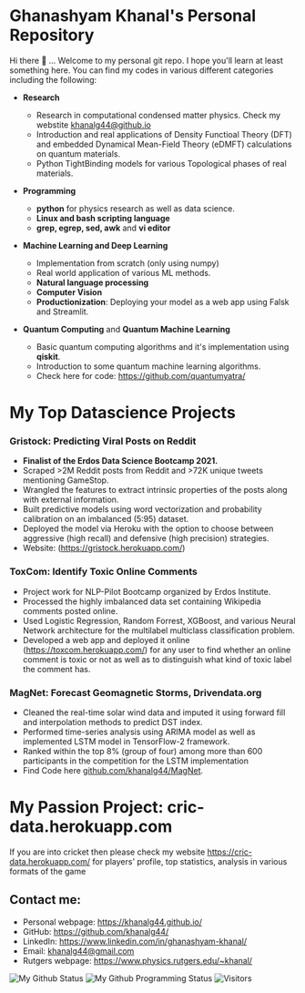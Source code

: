 # Ghanashyam Khanal's Personal Repository

Hi there 👋 ... Welcome to my personal git repo. I hope you'll learn at least something here. You can find my codes in various different categories including the following:

* **Research**
  * Research in computational condensed matter physics. Check my webstite [khanalg44@github.io](https://khanalg44.github.io/)
  * Introduction and real applications of Density Functioal Theory (DFT) and embedded Dynamical Mean-Field Theory (eDMFT) calculations on quantum materials.
  * Python TightBinding models for various Topological phases of real materials.
 
* **Programming**
  * **python** for physics research as well as data science.
  * **Linux and bash scripting language**
  * **grep, egrep, sed, awk** and **vi editor**

* **Machine Learning and Deep Learning**
  * Implementation from scratch (only using numpy)
  * Real world application of various ML methods.
  * **Natural language processing**
  * **Computer Vision**
  * **Productionization**: Deploying your model as a web app using Falsk and Streamlit.

* **Quantum Computing** and **Quantum Machine Learning**
  * Basic quantum computing algorithms and it's implementation using **qiskit**.
  * Introduction to some quantum machine learning algorithms.
  * Check here for code: https://github.com/quantumyatra/


# My Top Datascience Projects

### **Gristock**: Predicting Viral Posts on Reddit
 * **Finalist of the Erdos Data Science Bootcamp 2021.**
 * Scraped >2M Reddit posts from Reddit and >72K unique tweets mentioning GameStop.
 * Wrangled the features to extract intrinsic properties of the posts along with external information.
 * Built predictive models using word vectorization and probability calibration on an imbalanced (5:95) dataset.
 * Deployed the model via Heroku with the option to choose between aggressive (high recall) and defensive (high precision) strategies.
 * Website: (https://gristock.herokuapp.com/)

### **ToxCom**: Identify Toxic Online Comments
 * Project work for NLP-Pilot Bootcamp organized by Erdos Institute.
 * Processed the highly imbalanced data set containing Wikipedia comments posted online.
 * Used Logistic Regression, Random Forrest, XGBoost, and various Neural Network architecture for the multilabel multiclass classification problem.
 * Developed a web app and deployed it online (https://toxcom.herokuapp.com/) for any user to find whether an online comment is toxic or not as well as to distinguish what kind of toxic label the comment has.

### **MagNet**: Forecast Geomagnetic Storms, Drivendata.org 
* Cleaned the real-time solar wind data and imputed it using forward fill and interpolation methods to predict DST index.
* Performed time-series analysis using ARIMA model as well as implemented LSTM model in TensorFlow-2 framework.
* Ranked within the top 8% (group of four) among more than 600 participants in the competition for the LSTM implementation
* Find Code here [github.com/khanalg44/MagNet](github.com/khanalg44/MagNet).


# My Passion Project: **cric-data.herokuapp.com**
If you are into cricket then please check my website https://cric-data.herokuapp.com/ for players' profile, top statistics, analysis in various formats of the game

## Contact me:

* Personal webpage: https://khanalg44.github.io/
* GitHub: https://github.com/khanalg44/
* LinkedIn: https://www.linkedin.com/in/ghanashyam-khanal/
* Email: khanalg44@gmail.com
* Rutgers webpage: https://www.physics.rutgers.edu/~khanal/

![My Github Status](https://github-readme-stats.vercel.app/api?username=khanalg44&show_icons=true&hide_border=true)
![My Github Programming Status](https://github-readme-stats.vercel.app/api/top-langs/?username=khanalg44&show_icons=true&hide_border=true)
![Visitors](https://visitor-badge.laobi.icu/badge?page_id=khanalg44.khanalg44)
